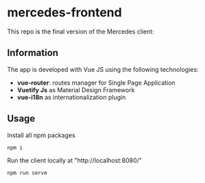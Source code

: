 

# mercedes-frontend

This repo is the final version of the Mercedes client: 


## Information

The app is developed with Vue JS using the following technologies:

- **vue-router**: routes manager for Single Page Application
- **Vuetify Js** as Material Design Framework
- **vue-i18n** as internationalization plugin

## Usage

Install all npm packages
```
npm i
``` 

Run the client locally at "http://localhost:8080/" 
```
npm run serve
```